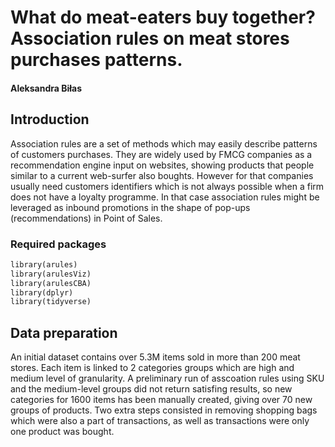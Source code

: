 # What do meat-eaters buy together? Association rules on meat stores purchases patterns.
#### Aleksandra Biłas

## Introduction
Association rules are a set of methods which may easily describe patterns of customers purchases. They are widely used by FMCG companies as a recommendation engine input on websites, showing products that people similar to a current web-surfer also boughts. However for that companies usually need customers identifiers which is not always possible when a firm does not have a loyalty programme. In that case association rules might be leveraged as inbound promotions in the shape of pop-ups (recommendations) in Point of Sales.

### Required packages
```markdown
library(arules)
library(arulesViz)
library(arulesCBA)
library(dplyr)
library(tidyverse)
```

## Data preparation
An initial dataset contains over 5.3M items sold in more than 200 meat stores. Each item is linked to 2 categories groups which are high and medium level of granularity. A preliminary run of asscoation rules using SKU and the medium-level groups did not return satisfing results, so new categories for 1600 items has been manually created, giving over 70 new groups of products. Two extra steps consisted in removing shopping bags which were also a part of transactions, as well as transactions were only one product was bought.
